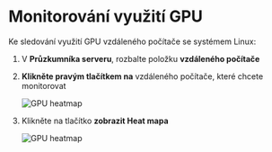 ---
---
# <a name="monitoring-gpu-utilization"></a>Monitorování využití GPU
Ke sledování využití GPU vzdáleného počítače se systémem Linux:

1. V **Průzkumníka serveru**, rozbalte položku **vzdáleného počítače**
2. **Klikněte pravým tlačítkem na** vzdáleného počítače, které chcete monitorovat
    
    ![GPU heatmap](media\monitor-gpu\gpu-heatmap-0.png)

2. Klikněte na tlačítko **zobrazit Heat mapa**
    
    ![GPU heatmap](media\monitor-gpu\heatmap.png)
    